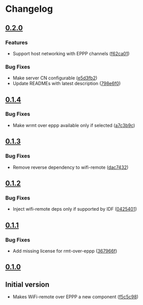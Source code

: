 # Changelog

## [0.2.0](https://github.com/espressif/esp-wifi-remote/commits/wifi_rmt_eppp-v0.2.0)

### Features

- Support host networking with EPPP channels ([f62ca01](https://github.com/espressif/esp-wifi-remote/commit/f62ca01))

### Bug Fixes

- Make server CN configurable ([e5d3fb2](https://github.com/espressif/esp-wifi-remote/commit/e5d3fb2))
- Update READMEs with latest description ([798e6f0](https://github.com/espressif/esp-wifi-remote/commit/798e6f0))

## [0.1.4](https://github.com/espressif/esp-wifi-remote/commits/wifi_rmt_eppp-v0.1.4)

### Bug Fixes

- Make wrmt over eppp available only if selected ([a7c3b9c](https://github.com/espressif/esp-wifi-remote/commit/a7c3b9c))

## [0.1.3](https://github.com/espressif/esp-wifi-remote/commits/wifi_rmt_eppp-v0.1.3)

### Bug Fixes

- Remove reverse dependency to wifi-remote ([dac7432](https://github.com/espressif/esp-wifi-remote/commit/dac7432))

## [0.1.2](https://github.com/espressif/esp-wifi-remote/commits/wifi_rmt_eppp-v0.1.2)

### Bug Fixes

- Inject wifi-remote deps only if supported by IDF ([0425401](https://github.com/espressif/esp-wifi-remote/commit/0425401))

## [0.1.1](https://github.com/espressif/esp-wifi-remote/commits/wifi_rmt_eppp-v0.1.1)

### Bug Fixes

- Add missing license for rmt-over-eppp ([367966f](https://github.com/espressif/esp-wifi-remote/commit/367966f))

## [0.1.0](https://github.com/espressif/esp-wifi-remote/commits/wifi_rmt_eppp-v0.1.0)

## Initial version

- Makes WiFi-remote over EPPP a new component ([f5c5c98](https://github.com/espressif/esp-wifi-remote/commit/f5c5c98))
